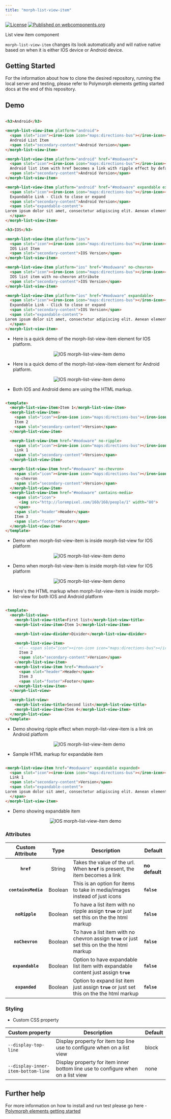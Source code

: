 ```yaml
---
title: "morph-list-view-item"
---
```


[![License](https://img.shields.io/badge/License-Apache%202.0-blue.svg)](https://opensource.org/licenses/Apache-2.0) [![Published on webcomponents.org](https://img.shields.io/badge/webcomponents.org-published-blue.svg)](https://www.webcomponents.org/element/PolymerElements/paper-progress)

List view item component

`morph-list-view-item` changes its look automatically and will native native based on when it is either IOS device or Android device.

## Getting Started

For the information about how to clone the desired repository, running the local server and testing, please refer to Polymorph elements getting started docs at the end of this repository.

## Demo

<!---

```
<custom-element-demo>
  <template>
    <script src="../webcomponentsjs/webcomponents-lite.js"></script>
    <link rel="import" href="../iron-icons/maps-icons.html">
    <link rel="import" href="morph-list-view-item.html">
    <next-code-block></next-code-block>
  </template>
</custom-element-demo>

```

-->

```html

<h3>Android</h3>

<morph-list-view-item platform="android">
  <span slot="icon"><iron-icon icon="maps:directions-bus"></iron-icon></span>
  Android List Item
  <span slot="secondary-content">Android Version</span>
</morph-list-view-item>

<morph-list-view-item platform="android" href="#moduware">
  <span slot="icon"><iron-icon icon="maps:directions-bus"></iron-icon></span>
  Android list item with href becomes a link with ripple effect by default
  <span slot="secondary-content">Android Version</span>
</morph-list-view-item>

<morph-list-view-item platform="android" href="#moduware" expandable expanded>
  <span slot="icon"><iron-icon icon="maps:directions-bus"></iron-icon></span>
  Expandable Link - Click to close or expand
  <span slot="secondary-content">Android Version</span>
  <span slot="expandable-content">
Lorem ipsum dolor sit amet, consectetur adipiscing elit. Aenean elementum id neque nec commodo. Sed vel justo at turpis laoreet pellentesque quis sed lorem. Integer semper arcu nibh, non mollis arcu tempor vel. Sed pharetra tortor vitae est rhoncus, vel congue dui sollicitudin. Donec eu arcu dignissim felis viverra blandit suscipit eget ipsum.
  </span>
</morph-list-view-item>

<h3>IOS</h3>

<morph-list-view-item platform="ios">
  <span slot="icon"><iron-icon icon="maps:directions-bus"></iron-icon></span>
  IOS List Item
  <span slot="secondary-content">IOS Version</span>
</morph-list-view-item>

<morph-list-view-item platform="ios" href="#moduware" no-chevron>
  <span slot="icon"><iron-icon icon="maps:directions-bus"></iron-icon></span>
  IOS list item with no-chevron attribute
  <span slot="secondary-content">IOS Version</span> 
</morph-list-view-item>

<morph-list-view-item platform="ios" href="#moduware" expandable>
  <span slot="icon"><iron-icon icon="maps:directions-bus"></iron-icon></span>
  Expandable Link - Click to close or expand
  <span slot="secondary-content">IOS Version</span>
  <span slot="expandable-content">
Lorem ipsum dolor sit amet, consectetur adipiscing elit. Aenean elementum id neque nec commodo. Sed vel justo at turpis laoreet pellentesque quis sed lorem. Integer semper arcu nibh, non mollis arcu tempor vel. Sed pharetra tortor vitae est rhoncus, vel congue dui sollicitudin. Donec eu arcu dignissim felis viverra blandit suscipit eget ipsum.
  </span>
</morph-list-view-item>

```

- Here is a quick demo of the morph-list-view-item element for IOS platform.

  <p align="center">
    <img src="/images/list-view-item-ios-basic-demo.png" alt="IOS morph-list-view-item demo"/>
  </p>

- Here is a quick demo of the morph-list-view-item element for Android platform.

  <p align="center">
    <img src="/images/list-view-item-android-basic-demo.png" alt="IOS morph-list-view-item demo"/>
  </p>

- Both IOS and Android demo are using the HTML markup. 

```html

<template>
  <morph-list-view-item>Item 1</morph-list-view-item>
  <morph-list-view-item>
    <span slot="icon"><iron-icon icon="maps:directions-bus"></iron-icon></span>
    Item 2
    <span slot="secondary-content">Version</span> 
  </morph-list-view-item>

  <morph-list-view-item href="#moduware" no-ripple>
    <span slot="icon"><iron-icon icon="maps:directions-bus"></iron-icon></span>
    Link 1
    <span slot="secondary-content">Version</span> 
  </morph-list-view-item>

  <morph-list-view-item href="#moduware" no-chevron>
    <span slot="icon"><iron-icon icon="maps:directions-bus"></iron-icon></span>
    no-chevron
    <span slot="secondary-content">Version</span> 
  </morph-list-view-item>
  <morph-list-view-item href="#moduware" contains-media>
    <span slot="icon">
      <img src="http://lorempixel.com/160/160/people/1" width="80">
    </span>
    <span slot="header">Header</span>
    Item 3
    <span slot="footer">Footer</span>
  </morph-list-view-item>
</template>

```

- Demo when morph-list-view-item is inside morph-list-view for IOS platform

  <p align="center">
    <img src="/images/ios-with-morph-list-view-demo.png" alt="IOS morph-list-view-item demo"/>
  </p>

- Demo when morph-list-view-item is inside morph-list-view for IOS platform

  <p align="center">
    <img src="/images/android-with-morph-list-view-demo.png" alt="IOS morph-list-view-item demo"/>
  </p>

- Here's the HTML markup when morph-list-view-item is inside morph-list-view for both IOS and Android platform

```html

<template>
  <morph-list-view>
    <morph-list-view-title>First list</morph-list-view-title>
    <morph-list-view-item>Item 1</morph-list-view-item>

    <morph-list-view-divider>Divider</morph-list-view-divider>

    <morph-list-view-item>
      <!-- <span slot="icon"><iron-icon icon="maps:directions-bus"></iron-icon></span> -->
      Item 2
      <span slot="secondary-content">Version</span> 
    </morph-list-view-item>
    <morph-list-view-item href="#moduware">
      <span slot="header">Header</span>
      Item 3
      <span slot="footer">Footer</span>
    </morph-list-view-item>
  </morph-list-view>

  <morph-list-view>
    <morph-list-view-title>Second list</morph-list-view-title>
    <morph-list-view-item>Item 4</morph-list-view-item>
  </morph-list-view>
</template>

```

- Demo showing ripple effect when morph-list-view-item is a link on Android platform

  <p align="center">
    <img src="/images/android-list-view-item-with-demo.gif" alt="IOS morph-list-view-item demo"/>
  </p>

- Sample HTML markup for expandable item

```html

<morph-list-view-item href="#moduware" expandable expanded>
  <span slot="icon"><iron-icon icon="maps:directions-bus"></iron-icon></span>
  Link 1
  <span slot="secondary-content">Version</span>
  <span slot="expandable-content">
Lorem ipsum dolor sit amet, consectetur adipiscing elit. Aenean elementum id neque nec commodo. Sed vel justo at turpis laoreet pellentesque quis sed lorem. Integer semper arcu nibh, non mollis arcu tempor vel. Sed pharetra tortor vitae est rhoncus, vel congue dui sollicitudin. Donec eu arcu dignissim felis viverra blandit suscipit eget ipsum.
  </span>
</morph-list-view-item>

```

  - Demo showing expandable item

  <p align="center">
    <img src="/images/expandable-list-view-item-demo.gif" alt="IOS morph-list-view-item demo"/>
  </p>
  
### Attributes

|     Custom Attribute    |   Type  | Description                                                                                   | Default        |
|:-----------------------:|:-------:|-----------------------------------------------------------------------------------------------|----------------|
|       **`href`**        | String  | Takes the value of the url. When **`href`** is present, the item becomes a link               | **no default** |
|    **`containsMedia`**  | Boolean | This is an option for items to take in media/images instead of just icons                     | **`false`**    |
|    **`noRipple`**       | Boolean | To have a list item with no ripple assign **`true`** or just set this on the the html markup  | **`false`**    |
|    **`noChevron`**      | Boolean | To have a list item with no chevron assign **`true`** or just set this on the the html markup | **`false`**    |
|    **`expandable`**     | Boolean | Option to have expandable list item with expandable content just assign **`true`**            | **`false`**    |
|    **`expanded`**       | Boolean | Option to expand list item just assign **`true`** or just set this on the the html markup     | **`false`**    |

### Styling

- Custom CSS property

Custom property                    | Description                                                                      | Default    |
-----------------------------------|----------------------------------------------------------------------------------|------------|
`--display-top-line`               | Display property for item top line use to configure when on a list view          | block      |
`--display-inner-item-bottom-line` | Display property for item inner bottom line use to configure when on a list view | none       |

## Further help

For more information on how to install and run test please go here - [Polymorph elements getting started]

[Polymorph elements getting started]: https://github.com/moduware/polymorph-components/blob/master/INFO.md
